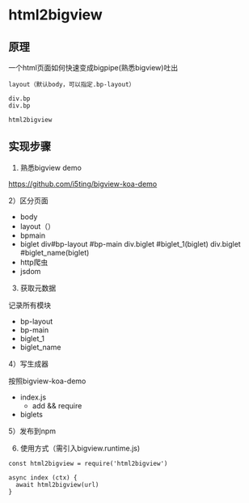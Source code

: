 # html2bigview


## 原理

一个html页面如何快速变成bigpipe(熟悉bigview)吐出 

```
layout（默认body，可以指定.bp-layout）

div.bp
div.bp

html2bigview
```

## 实现步骤

1) 熟悉bigview demo

https://github.com/i5ting/bigview-koa-demo


2）区分页面

- body
- layout（）
- bpmain
- biglet
div#bp-layout
    #bp-main
    div.biglet #biglet_1(biglet)
    div.biglet #biglet_name(biglet)
- http爬虫
- jsdom

3) 获取元数据

记录所有模块

- bp-layout
- bp-main
- biglet_1
- biglet_name

4）写生成器

按照bigview-koa-demo

- index.js
    - add && require
- biglets

5）发布到npm

6) 使用方式（需引入bigview.runtime.js)

```
const html2bigview = require('html2bigview')

async index (ctx) {
  await html2bigview(url)
}
```
